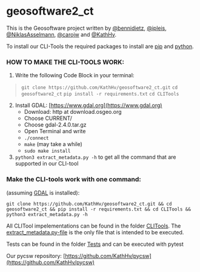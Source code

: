 # geosoftware2_ct

This is the Geosoftware project written by [@bennidietz](https://github.com/bennidietz), [@ipleis](https://github.com/ipleis), [@NiklasAsselmann](https://github.com/NiklasAsselmann), [@carojw](https://github.com/carojw) and [@KathHv](https://github.com/KathHv).

To install our CLI-Tools the required packages to install are [pip](https://pip.pypa.io/en/stable/) and [python](https://www.python.org).



### **HOW TO MAKE THE CLI-TOOLS WORK:**

1. Write the following Code Block in your terminal:
>`git clone https://github.com/KathHv/geosoftware2_ct.git`
`cd geosoftware2_ct`
`pip install -r requirements.txt`
`cd CLITools`
2. Install GDAL: [https://www.gdal.org](https://www.gdal.org)
    - Download: http at download.osgeo.org
    - Choose CURRENT/
    - Choose gdal-2.4.0.tar.gz
    - Open Terminal and write
    - `./connect`
    - `make` (may take a while)
    - `sudo make install`
3. `python3 extract_metadata.py -h` to get all the command that are supported in our CLI-tool

### **Make the CLI-tools work with one command:**
(assuming [GDAL](https://www.gdal.org) is installed):
  
`git clone https://github.com/KathHv/geosoftware2_ct.git && cd geosoftware2_ct && pip install -r requirements.txt && cd CLITools && python3 extract_metadata.py -h`

All CLITool impelementations can be found in the folder [CLITools](https://github.com/bennidietz/geosoftware2_ct/tree/master/CLITools). The [extract_metadata.py-file](https://github.com/bennidietz/geosoftware2_ct/blob/master/CLITools/extract_metadata.py) is the only file that is intended to be executed.

Tests can be found in the folder [Tests](https://github.com/bennidietz/geosoftware2_ct/tree/master/Tests) and can be executed with pytest


Our pycsw repository: [https://github.com/KathHv/pycsw](https://github.com/KathHv/pycsw)